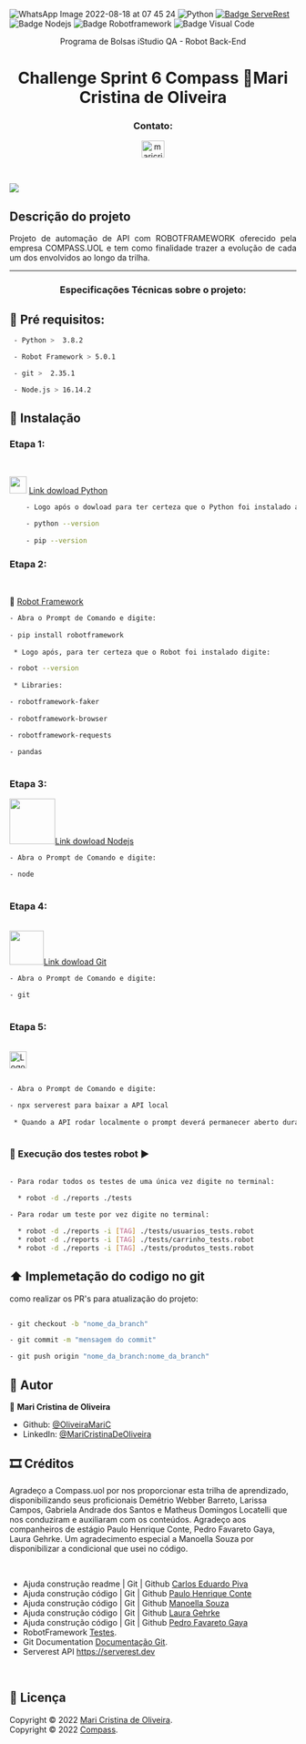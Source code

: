 ![WhatsApp Image 2022-08-18 at 07 45 24](https://user-images.githubusercontent.com/109982238/185379325-04fa7f29-f0ea-4146-a565-a7edf5680267.jpeg)
![Python](https://img.shields.io/pypi/pyversions/p) [![Badge ServeRest](https://img.shields.io/badge/API-ServeRest-brightgreen)](https://github.com/ServeRest/ServeRest/)   ![Badge Nodejs](https://img.shields.io/badge/Nodejs-%2016.17.0.-brightgreen) ![Badge Robotframework](https://img.shields.io/badge/RobotFramework-%205.0.1-brightgreen) ![Badge Visual Code](https://img.shields.io/badge/VisualStudioCode-%201.71-blue)
               


<p align="center">
    <p align="center">Programa de Bolsas iStudio QA - Robot Back-End <p>
     
<h1 align="center">Challenge Sprint 6 Compass 🙋Mari Cristina de Oliveira</h1>
</p>
<h3 align="center">Contato:</h3>
<p align="center">
<a href=https://www.linkedin.com/in/maricristinadeoliveira" target="blank"><img align="center" src="https://raw.githubusercontent.com/rahuldkjain/github-profile-readme-generator/master/src/images/icons/Social/linked-in-alt.svg" alt="maricristinadeoliveira" height="30" width="40" /></a>
</p>
<br>

![](https://i.imgur.com/waxVImv.png)

## Descrição do projeto 

<p align="justify">
 Projeto de automação de API com ROBOTFRAMEWORK oferecido pela empresa COMPASS.UOL e tem como finalidade trazer a evolução de cada um dos envolvidos ao longo da trilha.

***
<h3 align="center">Especificações Técnicas sobre o projeto:</h3>

## 📃​ Pré requisitos:


````sh
 - Python >  3.8.2

 - Robot Framework > 5.0.1

 - git >  2.35.1

 - Node.js > 16.14.2
````

## 📁​ Instalação 


### Etapa 1: 
<br/>

<img src="https://cdn.jsdelivr.net/gh/devicons/devicon/icons/python/python-original.svg" height = "30" width = "30" /> [Link dowload Python]( https://www.python.org/downloads/)
                                                                                                   

````sh
    - Logo após o dowload para ter certeza que o Python foi instalado abra o Prompt de Comando e digite:

    - python --version
   
    - pip --version
````


### Etapa 2: 
<br/>

🤖 [Robot Framework](https://robotframework.org/)
<br/>
                                                                                                                   
````sh
- Abra o Prompt de Comando e digite:
   
- pip install robotframework
 
 * Logo após, para ter certeza que o Robot foi instalado digite:

- robot --version
 
 * Libraries:

- robotframework-faker 
 
- robotframework-browser 

- robotframework-requests 
 
- pandas 
                                                                                                                   
````

### Etapa 3:
<img src="https://cdn.jsdelivr.net/gh/devicons/devicon/icons/nodejs/nodejs-plain-wordmark.svg" height = "80" width = "80"/>[Link dowload Nodejs](https://nodejs.org/en/download/)

````sh
- Abra o Prompt de Comando e digite:

- node
                                                                                                                         
````         

### Etapa 4:
<br/><img src="https://cdn.jsdelivr.net/gh/devicons/devicon/icons/git/git-plain-wordmark.svg" height = "60" width = "60"/>[Link dowload Git](https://git-scm.com/download/win)

````sh
- Abra o Prompt de Comando e digite:

- git
                                                                                                                   
```` 
                                                                                                                   
 ### Etapa 5:
<br/>
<img alt="Logo do ServeRest" src="https://user-images.githubusercontent.com/29241659/115161869-6a017e80-a076-11eb-9bbe-c391eff410db.png" height = "30"/>  
               
 ````sh
                                                                                                                                                     
- Abra o Prompt de Comando e digite:

- npx serverest para baixar a API local
                                                                                                                                                     
  * Quando a API rodar localmente o prompt deverá permanecer aberto durante todo o processo de testes e possíveis alterações.
                                                                                                                                                     
````
                                                                                                                                                     
### 🤖​ Execução dos testes robot ▶️ 

```sh
                                                                                                                                                     
- Para rodar todos os testes de uma única vez digite no terminal:
  
  * robot -d ./reports ./tests 

- Para rodar um teste por vez digite no terminal:

  * robot -d ./reports -i [TAG] ./tests/usuarios_tests.robot
  * robot -d ./reports -i [TAG] ./tests/carrinho_tests.robot                                                                                                             * robot -d ./reports -i [TAG] ./tests/login_tests.robot
  * robot -d ./reports -i [TAG] ./tests/produtos_tests.robot                                                                                                                 
```
                                                                                                                                                     
## ​⬆️​ Implemetação do codigo no git 

como realizar os PR's para atualização do projeto:

```sh
                                                                                                                                                     
- git checkout -b "nome_da_branch"

- git commit -m "mensagem do commit"

- git push origin "nome_da_branch:nome_da_branch"

```
                                                 
## 🙋 Autor 

🙋 **Mari Cristina de Oliveira**

* Github: [@OliveiraMariC](https://github.com/OliveiraMariC)
* LinkedIn: [@MariCristinaDeOliveira](https://www.linkedin.com/in//maricristinadeoliveira/)



## 🎞️​ Créditos

<p>Agradeço a Compass.uol por nos proporcionar esta trilha de aprendizado, disponibilizando seus proficionais Demétrio Webber Barreto, Larissa Campos, Gabriela Andrade dos Santos e Matheus Domingos Locatelli que nos conduziram e auxiliaram com os conteúdos. Agradeço aos companheiros de estágio Paulo Henrique Conte, Pedro Favareto Gaya, Laura Gehrke. Um agradecimento especial a Manoella 
Souza por disponibilizar a condicional que usei no código.<p/> <br/>

* Ajuda construção readme | Git | Github [Carlos Eduardo Piva](https://github.com/PivaCarlos)
* Ajuda construção código | Git | Github [Paulo Henrique Conte](https://github.com/phconte)
* Ajuda construção código | Git | Github [Manoella Souza](https://github.com/manoellasouza)
* Ajuda construção código | Git | Github [Laura Gehrke](https://github.com/lauraghrk)
* Ajuda construção código | Git | Github [Pedro Favareto Gaya](https://github.com/PFrek)
* RobotFramework [Testes](http://robotframework.org/).<br />
* Git Documentation [Documentação Git](https://git-scm.com/doc).<br />
* Serverest API  https://serverest.dev
<br />

## 📝 Licença

Copyright © 2022 [Mari Cristina de Oliveira](https://github.com/OliveiraMariC).<br />
Copyright © 2022 [Compass](https://compass.uol/).<br />


